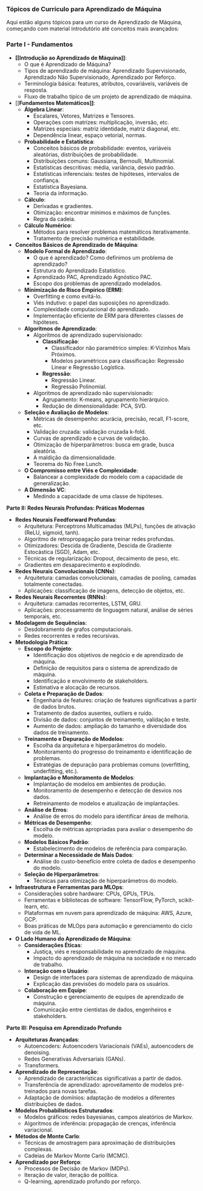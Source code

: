### Tópicos de Currículo para Aprendizado de Máquina

Aqui estão alguns tópicos para um curso de Aprendizado de Máquina, começando com material introdutório até conceitos mais avançados:

### **Parte I - Fundamentos**

* **[[Introdução ao Aprendizado de Máquina]]**:
    * O que é Aprendizado de Máquina?
    * Tipos de aprendizado de máquina: Aprendizado Supervisionado, Aprendizado Não Supervisionado, Aprendizado por Reforço.
    * Terminologia básica: features, atributos, covariáveis, variáveis de resposta.
    * Fluxo de trabalho típico de um projeto de aprendizado de máquina.
* [[**Fundamentos Matemáticos]]**:
    * **Álgebra Linear**:
        * Escalares, Vetores, Matrizes e Tensores.
        * Operações com matrizes: multiplicação, inversão, etc.
        * Matrizes especiais: matriz identidade, matriz diagonal, etc.
        * Dependência linear, espaço vetorial, normas.
    * **Probabilidade e Estatística**:
        * Conceitos básicos de probabilidade: eventos, variáveis aleatórias, distribuições de probabilidade.
        * Distribuições comuns: Gaussiana, Bernoulli, Multinomial.
        * Estatísticas descritivas: média, variância, desvio padrão.
        * Estatísticas inferenciais: testes de hipóteses, intervalos de confiança.
        * Estatística Bayesiana.
        * Teoria da informação.
    * **Cálculo**:
        * Derivadas e gradientes.
        * Otimização: encontrar mínimos e máximos de funções.
        * Regra da cadeia.
    * **Cálculo Numérico**:
        * Métodos para resolver problemas matemáticos iterativamente.
        * Tratamento de precisão numérica e estabilidade.
* **Conceitos Básicos de Aprendizado de Máquina**:
    * **Modelo Formal de Aprendizado**:
        * O que é aprendizado? Como definimos um problema de aprendizado?
        * Estrutura do Aprendizado Estatístico.
        * Aprendizado PAC, Aprendizado Agnóstico PAC.
        * Escopo dos problemas de aprendizado modelados.
    * **Minimização de Risco Empírico (ERM)**:
        * Overfitting e como evitá-lo.
        * Viés indutivo: o papel das suposições no aprendizado.
        * Complexidade computacional do aprendizado.
        * Implementação eficiente de ERM para diferentes classes de hipóteses.
    * **Algoritmos de Aprendizado**:
        * Algoritmos de aprendizado supervisionado:
            * **Classificação**:
                * Classificador não paramétrico simples: K-Vizinhos Mais Próximos.
                * Modelos paramétricos para classificação: Regressão Linear e Regressão Logística.
            * **Regressão**:
                * Regressão Linear.
                * Regressão Polinomial.
        * Algoritmos de aprendizado não supervisionado:
            * Agrupamento: K-means, agrupamento hierárquico.
            * Redução de dimensionalidade: PCA, SVD.
    * **Seleção e Avaliação de Modelos**:
        * Métricas de desempenho: acurácia, precisão, recall, F1-score, etc.
        * Validação cruzada: validação cruzada k-fold.
        * Curvas de aprendizado e curvas de validação.
        * Otimização de hiperparâmetros: busca em grade, busca aleatória.
        * A maldição da dimensionalidade.
        * Teorema do No Free Lunch.
    * **O Compromisso entre Viés e Complexidade**:
        * Balancear a complexidade do modelo com a capacidade de generalização.
    * **A Dimensão VC**:
        * Medindo a capacidade de uma classe de hipóteses.

**Parte II: Redes Neurais Profundas: Práticas Modernas**

* **Redes Neurais Feedforward Profundas**:
    * Arquitetura: Perceptrons Multicamadas (MLPs), funções de ativação (ReLU, sigmoid, tanh).
    * Algoritmo de retropropagação para treinar redes profundas.
    * Otimizadores: Descida de Gradiente, Descida de Gradiente Estocástica (SGD), Adam, etc.
    * Técnicas de regularização: Dropout, decaimento de peso, etc.
    * Gradientes em desaparecimento e explodindo.
* **Redes Neurais Convolucionais (CNNs)**:
    * Arquitetura: camadas convolucionais, camadas de pooling, camadas totalmente conectadas.
    * Aplicações: classificação de imagens, detecção de objetos, etc.
* **Redes Neurais Recorrentes (RNNs)**:
    * Arquitetura: camadas recorrentes, LSTM, GRU.
    * Aplicações: processamento de linguagem natural, análise de séries temporais, etc.
* **Modelagem de Sequências**:
    * Desdobramento de grafos computacionais.
    * Redes recorrentes e redes recursivas.
* **Metodologia Prática**:
    * **Escopo do Projeto**:
        * Identificação dos objetivos de negócio e de aprendizado de máquina.
        * Definição de requisitos para o sistema de aprendizado de máquina.
        * Identificação e envolvimento de stakeholders.
        * Estimativa e alocação de recursos.
    * **Coleta e Preparação de Dados**:
        * Engenharia de features: criação de features significativas a partir de dados brutos.
        * Tratamento de dados ausentes, outliers e ruído.
        * Divisão de dados: conjuntos de treinamento, validação e teste.
        * Aumento de dados: ampliação do tamanho e diversidade dos dados de treinamento.
    * **Treinamento e Depuração de Modelos**:
        * Escolha da arquitetura e hiperparâmetros do modelo.
        * Monitoramento do progresso do treinamento e identificação de problemas.
        * Estratégias de depuração para problemas comuns (overfitting, underfitting, etc.).
    * **Implantação e Monitoramento de Modelos**:
        * Implantação de modelos em ambientes de produção.
        * Monitoramento de desempenho e detecção de desvios nos dados.
        * Retreinamento de modelos e atualização de implantações.
    * **Análise de Erros**:
        * Análise de erros do modelo para identificar áreas de melhoria.
    * **Métricas de Desempenho**:
        * Escolha de métricas apropriadas para avaliar o desempenho do modelo.
    * **Modelos Básicos Padrão**:
        * Estabelecimento de modelos de referência para comparação.
    * **Determinar a Necessidade de Mais Dados**:
        * Análise do custo-benefício entre coleta de dados e desempenho do modelo.
    * **Seleção de Hiperparâmetros**:
        * Técnicas para otimização de hiperparâmetros do modelo.
* **Infraestrutura e Ferramentas para MLOps**:
    * Considerações sobre hardware: CPUs, GPUs, TPUs.
    * Ferramentas e bibliotecas de software: TensorFlow, PyTorch, scikit-learn, etc.
    * Plataformas em nuvem para aprendizado de máquina: AWS, Azure, GCP.
    * Boas práticas de MLOps para automação e gerenciamento do ciclo de vida de ML.
* **O Lado Humano do Aprendizado de Máquina**:
    * **Considerações Éticas**:
        * Justiça, viés e responsabilidade no aprendizado de máquina.
        * Impacto do aprendizado de máquina na sociedade e no mercado de trabalho.
    * **Interação com o Usuário**:
        * Design de interfaces para sistemas de aprendizado de máquina.
        * Explicação das previsões do modelo para os usuários.
    * **Colaboração em Equipe**:
        * Construção e gerenciamento de equipes de aprendizado de máquina.
        * Comunicação entre cientistas de dados, engenheiros e stakeholders.

**Parte III: Pesquisa em Aprendizado Profundo**

* **Arquiteturas Avançadas**:
    * Autoencoders: Autoencoders Variacionais (VAEs), autoencoders de denoising.
    * Redes Generativas Adversariais (GANs).
    * Transformers.
* **Aprendizado de Representação**:
    * Aprendizado de características significativas a partir de dados.
    * Transferência de aprendizado: aproveitamento de modelos pré-treinados para novas tarefas.
    * Adaptação de domínios: adaptação de modelos a diferentes distribuições de dados.
* **Modelos Probabilísticos Estruturados**:
    * Modelos gráficos: redes bayesianas, campos aleatórios de Markov.
    * Algoritmos de inferência: propagação de crenças, inferência variacional.
* **Métodos de Monte Carlo**:
    * Técnicas de amostragem para aproximação de distribuições complexas.
    * Cadeias de Markov Monte Carlo (MCMC).
* **Aprendizado por Reforço**:
    * Processos de Decisão de Markov (MDPs).
    * Iteração de valor, iteração de política.
    * Q-learning, aprendizado profundo por reforço.
